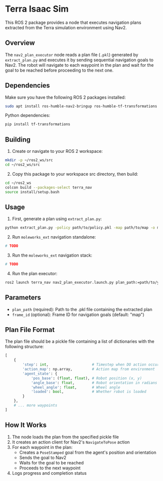 # Terra Isaac Sim

This ROS 2 package provides a node that executes navigation plans extracted from the Terra simulation environment using Nav2.

## Overview

The `nav2_plan_executor` node reads a plan file (`.pkl`) generated by `extract_plan.py` and executes it by sending sequential navigation goals to Nav2. The robot will navigate to each waypoint in the plan and wait for the goal to be reached before proceeding to the next one.

## Dependencies

Make sure you have the following ROS 2 packages installed:

```bash
sudo apt install ros-humble-nav2-bringup ros-humble-tf-transformations
```

Python dependencies:
```bash
pip install tf-transformations
```

## Building

1. Create or navigate to your ROS 2 workspace:
```bash
mkdir -p ~/ros2_ws/src
cd ~/ros2_ws/src
```

2. Copy this package to your workspace src directory, then build:
```bash
cd ~/ros2_ws
colcon build --packages-select terra_nav
source install/setup.bash
```

## Usage

1. First, generate a plan using `extract_plan.py`:
```bash
python extract_plan.py -policy path/to/policy.pkl -map path/to/map -o my_plan.pkl
```

2. Run `moleworks_ext` navigation standalone:
```bash
# TODO
```

3. Run the `moleworks_ext` navigation stack:
```bash
# TODO
```

4. Run the plan executor:
```bash
ros2 launch terra_nav nav2_plan_executor.launch.py plan_path:=path/to/your/plan.pkl frame_id:=map
```

## Parameters

- `plan_path` (required): Path to the .pkl file containing the extracted plan
- `frame_id` (optional): Frame ID for navigation goals (default: "map")

## Plan File Format

The plan file should be a pickle file containing a list of dictionaries with the following structure:

```python
[
    {
        'step': int,                    # Timestep when DO action occurred
        'action_map': np.array,         # Action map from environment
        'agent_state': {
            'pos_base': (float, float), # Robot position (x, y)
            'angle_base': float,        # Robot orientation in radians
            'wheel_angle': float,       # Wheel angle
            'loaded': bool,             # Whether robot is loaded
        }
    },
    # ... more waypoints
]
```

## How It Works

1. The node loads the plan from the specified pickle file
2. It creates an action client for Nav2's `NavigateToPose` action
3. For each waypoint in the plan:
   - Creates a `PoseStamped` goal from the agent's position and orientation
   - Sends the goal to Nav2
   - Waits for the goal to be reached
   - Proceeds to the next waypoint
4. Logs progress and completion status
